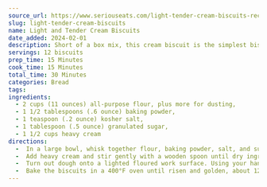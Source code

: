 ```yaml
---
source_url: https://www.seriouseats.com/light-tender-cream-biscuits-recipe
slug: light-tender-cream-biscuits
name: Light and Tender Cream Biscuits
date_added: 2024-02-01
description: Short of a box mix, this cream biscuit is the simplest biscuit out there.
servings: 12 biscuits
prep_time: 15 Minutes
cook_time: 15 Minutes
total_time: 30 Minutes
categories: Bread
tags: 
ingredients:
  - 2 cups (11 ounces) all-purpose flour, plus more for dusting,
  - 1 1/2 tablespoons (.6 ounce) baking powder,
  - 1 teaspoon (.2 ounce) kosher salt,
  - 1 tablespoon (.5 ounce) granulated sugar,
  - 1 1/2 cups heavy cream
directions:
  -  In a large bowl, whisk together flour, baking powder, salt, and sugar.
  -  Add heavy cream and stir gently with a wooden spoon until dry ingredients are just moistened. 
  -  Turn out dough onto a lighted floured work surface. Using your hands, fold it one or two times so it becomes a cohesive mass and press it down to an even 1⁄2-inch thickness. Using a 2-inch round cookie-cutter, cut out biscuits as closely together as possible. Gather together scraps, pat down, and cut out more biscuits. Discard any remaining scraps. 
  -  Bake the biscuits in a 400°F oven until risen and golden, about 12-15 minutes. Let cool slightly and serve warm.
---
```


